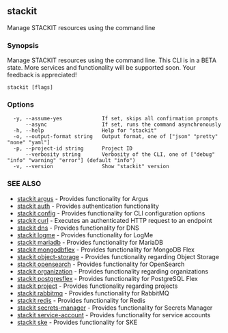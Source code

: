 ## stackit

Manage STACKIT resources using the command line

### Synopsis

Manage STACKIT resources using the command line.
This CLI is in a BETA state.
More services and functionality will be supported soon. Your feedback is appreciated!

```
stackit [flags]
```

### Options

```
  -y, --assume-yes             If set, skips all confirmation prompts
      --async                  If set, runs the command asynchronously
  -h, --help                   Help for "stackit"
  -o, --output-format string   Output format, one of ["json" "pretty" "none" "yaml"]
  -p, --project-id string      Project ID
      --verbosity string       Verbosity of the CLI, one of ["debug" "info" "warning" "error"] (default "info")
  -v, --version                Show "stackit" version
```

### SEE ALSO

* [stackit argus](./stackit_argus.md)	 - Provides functionality for Argus
* [stackit auth](./stackit_auth.md)	 - Provides authentication functionality
* [stackit config](./stackit_config.md)	 - Provides functionality for CLI configuration options
* [stackit curl](./stackit_curl.md)	 - Executes an authenticated HTTP request to an endpoint
* [stackit dns](./stackit_dns.md)	 - Provides functionality for DNS
* [stackit logme](./stackit_logme.md)	 - Provides functionality for LogMe
* [stackit mariadb](./stackit_mariadb.md)	 - Provides functionality for MariaDB
* [stackit mongodbflex](./stackit_mongodbflex.md)	 - Provides functionality for MongoDB Flex
* [stackit object-storage](./stackit_object-storage.md)	 - Provides functionality regarding Object Storage
* [stackit opensearch](./stackit_opensearch.md)	 - Provides functionality for OpenSearch
* [stackit organization](./stackit_organization.md)	 - Provides functionality regarding organizations
* [stackit postgresflex](./stackit_postgresflex.md)	 - Provides functionality for PostgreSQL Flex
* [stackit project](./stackit_project.md)	 - Provides functionality regarding projects
* [stackit rabbitmq](./stackit_rabbitmq.md)	 - Provides functionality for RabbitMQ
* [stackit redis](./stackit_redis.md)	 - Provides functionality for Redis
* [stackit secrets-manager](./stackit_secrets-manager.md)	 - Provides functionality for Secrets Manager
* [stackit service-account](./stackit_service-account.md)	 - Provides functionality for service accounts
* [stackit ske](./stackit_ske.md)	 - Provides functionality for SKE

